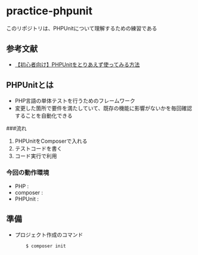 # practice-phpunit
このリポジトリは、PHPUnitについて理解するための練習である

## 参考文献
- [【初心者向け】PHPUnitをとりあえず使ってみる方法](https://qiita.com/mako5656/items/8add0875ab10381b9012)

## PHPUnitとは
- PHP言語の単体テストを行うためのフレームワーク
- 変更した箇所で要件を満たしていて、既存の機能に影響がないかを毎回確認することを自動化できる

###流れ
1. PHPUnitをComposerで入れる
2. テストコードを書く
3. コード実行で利用

### 今回の動作環境
- PHP : 
- composer : 
- PHPUnit : 

## 準備
- プロジェクト作成のコマンド
	```bash
		$ composer init
	```

